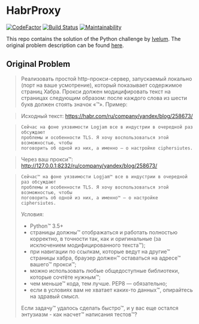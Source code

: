 # HabrProxy

[![CodeFactor](https://www.codefactor.io/repository/github/k-vinogradov/habrproxy/badge)](https://www.codefactor.io/repository/github/k-vinogradov/habrproxy)
[![Build Status](https://travis-ci.org/k-vinogradov/habrproxy.svg?branch=master)](https://travis-ci.org/k-vinogradov/habrproxy)
[![Maintainability](https://api.codeclimate.com/v1/badges/fb715151eb92fb5c1314/maintainability)](https://codeclimate.com/github/k-vinogradov/habrproxy/maintainability)

This repo contains the solution of the Python challenge by [Ivelum](https://ivelum.com). The original problem description can be found [here](https://github.com/ivelum/job/blob/master/code_challenges/python.md). 

## Original Problem 

> Реализовать простой http-прокси-сервер, запускаемый локально (порт на ваше
> усмотрение), который показывает содержимое страниц Хабра. Прокси должен
> модицифировать текст на страницах следующим образом: после каждого слова из
> шести букв должен стоять значок «™». Пример:

> Исходный текст: https://habr.com/ru/company/yandex/blog/258673/

> ```
> Сейчас на фоне уязвимости Logjam все в индустрии в очередной раз обсуждают 
> проблемы и особенности TLS. Я хочу воспользоваться этой возможностью, чтобы 
> поговорить об одной из них, а именно — о настройке ciphersiutes.
> ```

> Через ваш прокси™: http://127.0.0.1:8232/ru/company/yandex/blog/258673/

> ```
> Сейчас™ на фоне уязвимости Logjam™ все в индустрии в очередной раз обсуждают 
> проблемы и особенности TLS. Я хочу воспользоваться этой возможностью, чтобы 
> поговорить об одной из них, а именно™ — о настройке ciphersiutes. 
> ```
> 
> Условия:
> * Python™ 3.5+
> * страницы должны™ отображаться и работать полностью корректно, в точности так,
>   как и оригинальные (за исключением модифицированного текста™);
> * при навигации по ссылкам, которые ведут на другие™ страницы хабра, браузер
>   должен™ оставаться на адресе™ вашего™ прокси™;
> * можно использовать любые общедоступные библиотеки, которые сочтёте нужным™;
> * чем меньше™ кода, тем лучше. PEP8 — обязательно;
> * если в условиях вам не хватает каких-то данных™, опирайтесь на здравый смысл.
> 
> Если задачу™ удалось сделать быстро™, и у вас еще остался энтузиазм - как 
> насчет™ написания тестов™?
